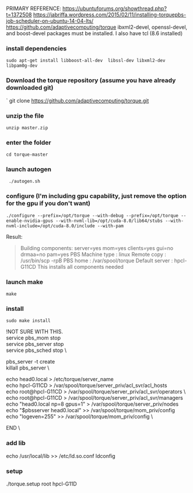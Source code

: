 
PRIMARY REFERENCE: https://ubuntuforums.org/showthread.php?t=1372508
https://jabriffa.wordpress.com/2015/02/11/installing-torquepbs-job-scheduler-on-ubuntu-14-04-lts/
https://github.com/adaptivecomputing/torque
ibxml2-devel, openssl-devel, and boost-devel packages must be installed.
I also have tcl (8.6 installed) 
### install dependencies 
`sudo apt-get install libboost-all-dev  libssl-dev libxml2-dev libpam0g-dev`

### Download the torque repository (assume you have already downloaded git)

` git clone https://github.com/adaptivecomputing/torque.git 

### unzip the file

` unzip master.zip `

### enter the folder
` cd torque-master `
### launch autogen
` ./autogen.sh`

### configure (I'm including gpu capability, just remove the option for the gpu if you don't want)
`./configure --prefix=/opt/torque --with-debug --prefix=/opt/torque --enable-nvidia-gpus --with-nvml-lib=/opt/cuda-8.0/lib64/stubs --with-nvml-include=/opt/cuda-8.0/include --with-pam` 

Result: 
> Building components: server=yes mom=yes clients=yes
>                     gui=no drmaa=no pam=yes
>PBS Machine type    : linux
>Remote copy         : /usr/bin/scp -rpB
>PBS home            : /var/spool/torque
>Default server      : hpcl-G11CD
This installs all components needed

### launch make
`make`

### install
`sudo make install`

!NOT SURE WITH THIS. \
service pbs_mom stop  \
service pbs_server stop \
service pbs_sched  stop \

pbs_server -t create \
killall pbs_server  \

echo head0.local > /etc/torque/server_name \
echo hpcl-G11CD > /var/spool/torque/server_priv/acl_svr/acl_hosts \
echo root@hpcl-G11CD > /var/spool/torque/server_priv/acl_svr/operators \ 
echo root@hpcl-G11CD > /var/spool/torque/server_priv/acl_svr/managers \
echo "head0.local np=8 gpus=1" > /var/spool/torque/server_priv/nodes \
echo "$pbsserver head0.local" >> /var/spool/torque/mom_priv/config \
echo "logeven=255" >> /var/spool/torque/mom_priv/config \


END \


### add lib
echo /usr/local/lib >> /etc/ld.so.conf
ldconfig


### setup

./torque.setup root hpcl-G11D



